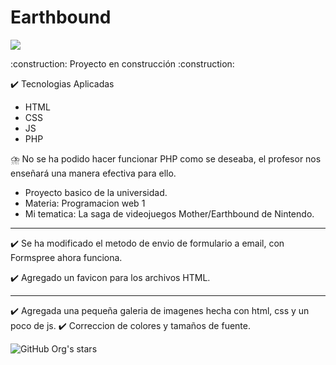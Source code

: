 # Earthbound

<p align="left">
   <img src="https://img.shields.io/badge/STATUS-EN%20DESAROLLO-green">
   </p>
   :construction: Proyecto en construcción :construction:
<p></p>

 ✔️ Tecnologias Aplicadas

* HTML
* CSS
* JS
* PHP
<p></p>
⛈️ No se ha podido hacer funcionar PHP como se deseaba, el profesor nos enseñará una manera efectiva para ello.
<p></p>

* Proyecto basico de la universidad.
* Materia: Programacion web 1
* Mi tematica: La saga de videojuegos Mother/Earthbound de Nintendo.
<hr></hr>
<p></p>
<p></p>
✔️ Se ha modificado el metodo de envio de formulario a email, con Formspree ahora funciona.
<p></p>
✔️ Agregado un favicon para los archivos HTML.
<p></p>
<hr></hr>
✔️ Agregada una pequeña galeria de imagenes hecha con html, css y un poco de js.
✔️ Correccion de colores y tamaños de fuente.

![GitHub Org's stars](https://img.shields.io/github/stars/camilafernanda?style=social)
